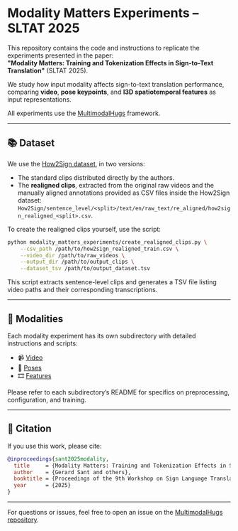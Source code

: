 # Modality Matters Experiments – SLTAT 2025

This repository contains the code and instructions to replicate the experiments presented in the paper:  
**"Modality Matters: Training and Tokenization Effects in Sign-to-Text Translation"** (SLTAT 2025).

We study how input modality affects sign-to-text translation performance, comparing **video**, **pose keypoints**, and **I3D spatiotemporal features** as input representations.

All experiments use the [MultimodalHugs](https://github.com/GerardSoleCa/multimodalhugs) framework.

---

## 📚 Dataset

We use the [How2Sign dataset](https://how2sign.github.io/#download), in two versions:
- The standard clips distributed directly by the authors.
- The **realigned clips**, extracted from the original raw videos and the manually aligned annotations provided as CSV files inside the How2Sign dataset:  
  `How2Sign/sentence_level/<split>/text/en/raw_text/re_aligned/how2sign_realigned_<split>.csv`.

To create the realigned clips yourself, use the script:  
```bash
python modality_matters_experiments/create_realigned_clips.py \
    --csv_path /path/to/how2sign_realigned_train.csv \
    --video_dir /path/to/raw_videos \
    --output_dir /path/to/output_clips \
    --dataset_tsv /path/to/output_dataset.tsv
```

This script extracts sentence-level clips and generates a TSV file listing video paths and their corresponding transcriptions.

---

## 📂 Modalities

Each modality experiment has its own subdirectory with detailed instructions and scripts:

- 📹 [Video](/modality_matters_experiments/video_h2s/README.md)  
- 🕺 [Poses](/modality_matters_experiments/poses_h2s/README.md)  
- 🎞️ [Features](/modality_matters_experiments/features_h2s/README.md)

Please refer to each subdirectory’s README for specifics on preprocessing, configuration, and training.

---

## 📄 Citation

If you use this work, please cite:

```bibtex
@inproceedings{sant2025modality,
  title     = {Modality Matters: Training and Tokenization Effects in Sign-to-Text Translation},
  author    = {Gerard Sant and others},
  booktitle = {Proceedings of the 9th Workshop on Sign Language Translation and Avatar Technologies (SLTAT)},
  year      = {2025}
}
```

---

For questions or issues, feel free to open an issue on the [MultimodalHugs repository](https://github.com/GerardSoleCa/multimodalhugs).